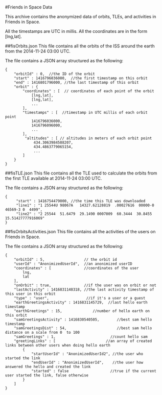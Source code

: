 #Friends in Space Data

This archive contains the anonymized data of orbits, TLEs, and activities in Friends in Space.

All the timestamps are UTC in millis. All the coordinates are in the form [lng,lat].



##fisOrbits.json
This file contains all the orbits of the ISS around the earth from the 2014-11-24 03:00 UTC.

The file contains a JSON array structured as the following:

    {
    	"orbitId" : 0,  //the ID of the orbit
    	"start" : 1416796036000,  //the first timestamp on this orbit
    	"end" : 1416801796000, //the last timestamp of this orbit
    	"orbit" : { 
    		"coordinates" : [  // coordinates of each point of the orbit
    			[lng,lat],
    			[lng,lat],
    			...
    		],
    		"timestamps" : [  //timestamp in UTC millis of each orbit point
    			1416796036000, 
    			1416796096000,
    			...
    		],
    		 "altitudes" : [ // altitudes in meters of each orbit point
	    		 434.3063984588207, 
    			 434.4863779065154, 
    			 ...
    		]
    	}
    }

##fisTLE.json
This file contains all the TLE used to calculate the orbits from the first TLE available at 2014-11-24 03:00 UTC.

The file contains a JSON array structured as the following:

	{
		 "start" : 1416754479000, //the time this TLE was downloaded
		 "line1" : "1 25544U 98067A   14327.62128819  .00027616  00000-0  46569-3 0  4499", 
		 "line2" : "2 25544  51.6479  29.1490 0007009  60.3444  30.8455 15.51427777916069" 
	}
	


##fisOrbitsActivities.json
This file contains all the activities of the users on Friends in Space.

The file contains a JSON array structured as the following:

	{
		"orbitId" : 5,                  // the orbit id
		"userId" : "AnonimizedUserId",  //an anonimized userID
		"coordinates" : [               //coordinates of the user
			lng,
			lat
		],
		"onOrbit" : true,               //if the user was on orbit or not
	    "lastActivity" : 1416831148318, //the last activity timestamp of this user in this orbit
	    "type" : "user",				 //if it's a user or a guest
	    "earthGreetingsActivity" : 1416831145729,  //last hello earth timestamp
		"earthGreetings" : 15,				//number of hello earth on this orbit
		"samGreetingsActivity" : 1416830540505,        //best sam hello timestamp
		"samGreetingsDist" : 54,                       //best sam hello distance on a scale from 0  to 100
		"samGreetings" : 1,							//count hello sam
		"greetingLinks" : [                       //an array of created links between other users when doing hello earth
			{
				"startUserId" : "AnonimizedUserId2", //the user who started the link
				"endUserId" : "AnonimizedUserId",    //the user how answered the hello and created the link
				"started" : false  					//true if the current user started the link, false otherwise
			}
		]
	}